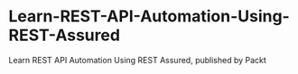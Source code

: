 # Learn-REST-API-Automation-Using-REST-Assured
Learn REST API Automation Using REST Assured, published by Packt
